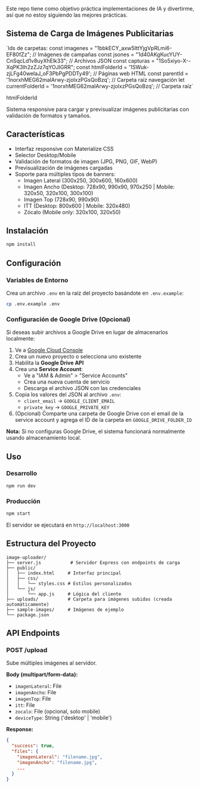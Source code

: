 Este repo tiene como objetivo práctica implementaciones de IA y divertirme, así que no estoy siguiendo las mejores prácticas.

## Sistema de Carga de Imágenes Publicitarias

´Ids de carpetas:
const imagenes = "1bbkECY_axw5IttYjgVpRLmi6-EF80fZz";  // Imágenes de campañas
const jsones = "1d40AKgKucYUY-CnSqcLd1v8uyXhElk33";     // Archivos JSON
const capturas = "1So5xiyo-X--XqPK3lh2zZJz7qYOJIGRR";
const htmlFolderId = '1SWuk-zjLFg40weIaJ_oF3PbPgPDDTy49'; // Páginas web HTML
const parentId = '1norxhMEG62maIArwy-zjolxzPGsQoBzq'; // Carpeta raíz navegación
let currentFolderId = '1norxhMEG62maIArwy-zjolxzPGsQoBzq'; // Carpeta raíz´


htmlFolderId

Sistema responsive para cargar y previsualizar imágenes publicitarias con validación de formatos y tamaños.

## Características

- Interfaz responsive con Materialize CSS
- Selector Desktop/Mobile
- Validación de formatos de imagen (JPG, PNG, GIF, WebP)
- Previsualización de imágenes cargadas
- Soporte para múltiples tipos de banners:
  - Imagen Lateral (300x250, 300x600, 160x600)
  - Imagen Ancho (Desktop: 728x90, 990x90, 970x250 | Mobile: 320x50, 320x100, 300x100)
  - Imagen Top (728x90, 990x90)
  - ITT (Desktop: 800x600 | Mobile: 320x480)
  - Zócalo (Mobile only: 320x100, 320x50)

## Instalación

```bash
npm install
```

## Configuración

### Variables de Entorno

Crea un archivo `.env` en la raíz del proyecto basándote en `.env.example`:

```bash
cp .env.example .env
```

### Configuración de Google Drive (Opcional)

Si deseas subir archivos a Google Drive en lugar de almacenarlos localmente:

1. Ve a [Google Cloud Console](https://console.cloud.google.com/)
2. Crea un nuevo proyecto o selecciona uno existente
3. Habilita la **Google Drive API**
4. Crea una **Service Account**:
   - Ve a "IAM & Admin" > "Service Accounts"
   - Crea una nueva cuenta de servicio
   - Descarga el archivo JSON con las credenciales
5. Copia los valores del JSON al archivo `.env`:
   - `client_email` → `GOOGLE_CLIENT_EMAIL`
   - `private_key` → `GOOGLE_PRIVATE_KEY`
6. (Opcional) Comparte una carpeta de Google Drive con el email de la service account y agrega el ID de la carpeta en `GOOGLE_DRIVE_FOLDER_ID`

**Nota:** Si no configuras Google Drive, el sistema funcionará normalmente usando almacenamiento local.

## Uso

### Desarrollo
```bash
npm run dev
```

### Producción
```bash
npm start
```

El servidor se ejecutará en `http://localhost:3000`

## Estructura del Proyecto

```
image-uploader/
├── server.js           # Servidor Express con endpoints de carga
├── public/
│   ├── index.html     # Interfaz principal
│   ├── css/
│   │   └── styles.css # Estilos personalizados
│   └── js/
│       └── app.js     # Lógica del cliente
├── uploads/           # Carpeta para imágenes subidas (creada automáticamente)
├── sample-images/     # Imágenes de ejemplo
└── package.json
```

## API Endpoints

### POST /upload
Sube múltiples imágenes al servidor.

**Body (multipart/form-data):**
- `imagenLateral`: File
- `imagenAncho`: File
- `imagenTop`: File
- `itt`: File
- `zocalo`: File (opcional, solo mobile)
- `deviceType`: String ('desktop' | 'mobile')

**Response:**
```json
{
  "success": true,
  "files": {
    "imagenLateral": "filename.jpg",
    "imagenAncho": "filename.jpg",
    ...
  }
}
```

